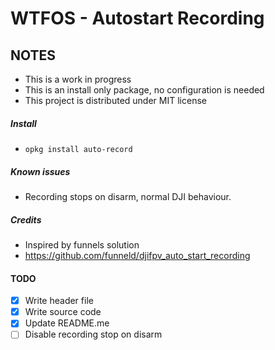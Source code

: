 # WTFOS - Autostart Recording

## NOTES
- This is a work in progress
- This is an install only package, no configuration is needed
- This project is distributed under MIT license

##### Install
- `opkg install auto-record`

##### Known issues
- Recording stops on disarm, normal DJI behaviour.

##### Credits
- Inspired by funnels solution
- https://github.com/funneld/djifpv_auto_start_recording

#### TODO
- [x] Write header file
- [x] Write source code
- [x] Update README.me
- [ ] Disable recording stop on disarm
